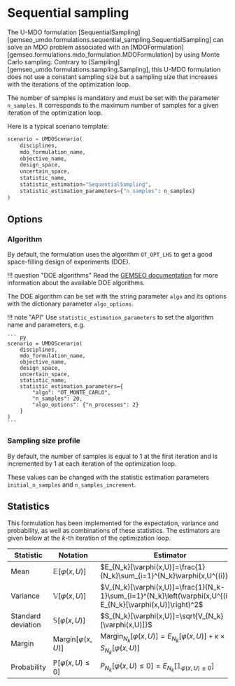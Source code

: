 <!--
 Copyright 2021 IRT Saint Exupéry, https://www.irt-saintexupery.com

 This work is licensed under the Creative Commons Attribution-ShareAlike 4.0
 International License. To view a copy of this license, visit
 http://creativecommons.org/licenses/by-sa/4.0/ or send a letter to Creative
 Commons, PO Box 1866, Mountain View, CA 94042, USA.
-->

# Sequential sampling

The U-MDO formulation [SequentialSampling]
[gemseo_umdo.formulations.sequential_sampling.SequentialSampling]
can solve an MDO problem
associated with an [MDOFormulation][gemseo.formulations.mdo_formulation.MDOFormulation]
by using Monte Carlo sampling.
Contrary to [Sampling][gemseo_umdo.formulations.sampling.Sampling],
this U-MDO formulation does not use a constant sampling size
but a sampling size that increases with the iterations of the optimization loop.

The number of samples is mandatory
and must be set with the parameter `n_samples`.
It corresponds to the maximum number of samples
for a given iteration of the optimization loop.

Here is a typical scenario template:

``` py
scenario = UMDOScenario(
    disciplines,
    mdo_formulation_name,
    objective_name,
    design_space,
    uncertain_space,
    statistic_name,
    statistic_estimation="SequentialSampling",
    statistic_estimation_parameters={"n_samples": n_samples}
)
```

## Options

### Algorithm

By default,
the formulation uses the algorithm `OT_OPT_LHS`
to get a good space-filling design of experiments (DOE).

!!! question "DOE algorithms"
    Read the [GEMSEO documentation](https://gemseo.readthedocs.io/en/stable/doe.html#algorithms)
    for more information about the available DOE algorithms.

The DOE algorithm can be set with the string parameter `algo`
and its options with the dictionary parameter `algo_options`.

!!! note "API"
    Use `statistic_estimation_parameters`
    to set the algorithm name and parameters,
    e.g.

    ``` py
    scenario = UMDOScenario(
        disciplines,
        mdo_formulation_name,
        objective_name,
        design_space,
        uncertain_space,
        statistic_name,
        statistic_estimation_parameters={
            "algo": "OT_MONTE_CARLO",
            "n_samples": 20,
            "algo_options": {"n_processes": 2}
        }
    )
    ```

### Sampling size profile

By default,
the number of samples is equal to 1 at the first iteration
and is incremented by 1 at each iteration of the optimization loop.

These values can be changed with the statistic estimation parameters
`initial_n_samples` and `n_samples_increment`.

## Statistics

This formulation has been implemented for the expectation, variance and probability,
as well as combinations of these statistics.
The estimators are given below at the $k$-th iteration of the optimization loop.

| Statistic          | Notation                         | Estimator                                                                                                      |
|--------------------|----------------------------------|----------------------------------------------------------------------------------------------------------------|
| Mean               | $\mathbb{E}[\varphi(x,U)]$       | $E_{N_k}[\varphi(x,U)]=\frac{1}{N_k}\sum_{i=1}^{N_k}\varphi(x,U^{(i)})$                                        |
| Variance           | $\mathbb{V}[\varphi(x,U)]$       | $V_{N_k}[\varphi(x,U)]=\frac{1}{N_k-1}\sum_{i=1}^{N_k}\left(\varphi(x,U^{(i)})-E_{N_k}[\varphi(x,U)]\right)^2$ |
| Standard deviation | $\mathbb{S}[\varphi(x,U)]$       | $S_{N_k}[\varphi(x,U)]=\sqrt{V_{N_k}[\varphi(x,U)]}$                                                           |
| Margin             | $\textrm{Margin}[\varphi(x,U)]$  | $\textrm{Margin}_{N_k}[\varphi(x,U)]=E_{N_k}[\varphi(x,U)]+\kappa\times S_{N_k}[\varphi(x,U)]$                 |
| Probability        | $\mathbb{P}[\varphi(x,U)\leq 0]$ | $P_{N_k}[\varphi(x,U)\leq 0]=E_{N_k}[\mathbb{1}_{\varphi(x,U)\leq 0}]$                                         |
